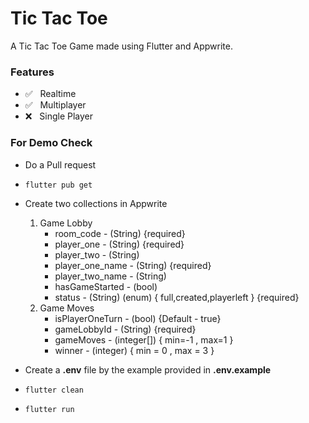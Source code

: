 # Tic Tac Toe

A Tic Tac Toe Game made using Flutter and Appwrite.

### Features

- ✅ &nbsp; Realtime
- ✅ &nbsp; Multiplayer
- ❌ &nbsp; Single Player

### For Demo Check

- Do a Pull request

- `flutter pub get`

- Create two collections in Appwrite

  1. Game Lobby
     - room_code - (String) {required}
     - player_one - (String) {required}
     - player_two - (String)
     - player_one_name - (String) {required}
     - player_two_name - (String)
     - hasGameStarted - (bool)
     - status - (String) (enum) { full,created,playerleft } {required}
  2. Game Moves
     - isPlayerOneTurn - (bool) {Default - true}
     - gameLobbyId - (String) {required}
     - gameMoves - (integer[]) { min=-1 , max=1 }
     - winner - (integer) { min = 0 , max = 3 }

- Create a **.env** file by the example provided in **.env.example**

- `flutter clean`

- `flutter run`
